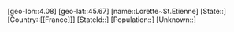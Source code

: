 ﻿---
location: [45.67,4.08]
type: City
tags:
- geo/City


SpocWebEntityId: 32096
isDeleted: false
confidential: public

---
[geo-lon::4.08]
[geo-lat::45.67]
[name::Lorette~St.Etienne]
[State::]
[Country::[[France]]]
[StateId::]
[Population::]
[Unknown::]

